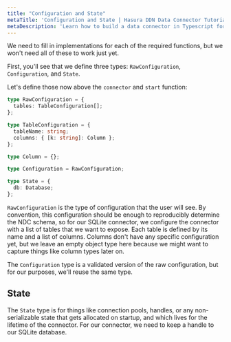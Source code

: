 ```yaml
---
title: "Configuration and State"
metaTitle: 'Configuration and State | Hasura DDN Data Connector Tutorial'
metaDescription: 'Learn how to build a data connector in Typescript for Hasura DDN'
---
```


We need to fill in implementations for each of the required functions, but we won't need all of these to work just yet.

First, you'll see that we define three types: `RawConfiguration`, `Configuration`, and `State`.

Let's define those now above the `connector` and `start` function:

```typescript
type RawConfiguration = {
  tables: TableConfiguration[];
};

type TableConfiguration = {
  tableName: string;
  columns: { [k: string]: Column };
};

type Column = {};

type Configuration = RawConfiguration;

type State = {
  db: Database;
};
```

`RawConfiguration` is the type of configuration that the user will see. By convention, this configuration should be
enough to reproducibly determine the NDC schema, so for our SQLite connector, we configure the connector with a list of
tables that we want to expose. Each table is defined by its name and a list of columns. Columns don't have any specific
configuration yet, but we leave an empty object type here because we might want to capture things like column types
later on.

The `Configuration` type is a validated version of the raw configuration, but for our purposes, we'll reuse the same
type.

## State

The `State` type is for things like connection pools, handles, or any non-serializable state that gets allocated on
startup, and which lives for the lifetime of the connector. For our connector, we need to keep a handle to our SQLite
database.